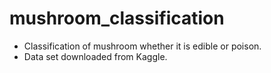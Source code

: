# mushroom_classification
- Classification of mushroom whether it is edible or poison.
- Data set downloaded from Kaggle.

